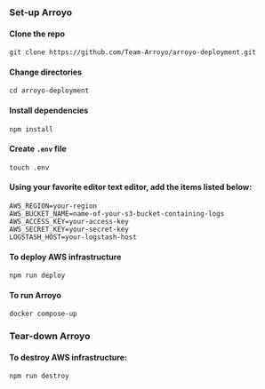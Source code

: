 ### Set-up Arroyo

#### Clone the repo

`git clone https://github.com/Team-Arroyo/arroyo-deployment.git`

#### Change directories

`cd arroyo-deployment`

#### Install dependencies

`npm install`

#### Create `.env` file

`touch .env`

#### Using your favorite editor text editor, add the items listed below: 

```
AWS_REGION=your-region
AWS_BUCKET_NAME=name-of-your-s3-bucket-containing-logs
AWS_ACCESS_KEY=your-access-key
AWS_SECRET_KEY=your-secret-key
LOGSTASH_HOST=your-logstash-host
```
#### To deploy AWS infrastructure

`npm run deploy`

#### To run Arroyo

`docker compose-up`

### Tear-down Arroyo

#### To destroy AWS infrastructure:

`npm run destroy` 
